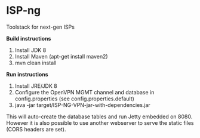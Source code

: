 ISP-ng
======

Toolstack for next-gen ISPs

**Build instructions**

1. Install JDK 8
2. Install Maven (apt-get install maven2)
3. mvn clean install

**Run instructions**

1. Install JRE/JDK 8
2. Configure the OpenVPN MGMT channel and database in config.properties (see config.properties.default)
3. java -jar target/ISP-NG-VPN-jar-with-dependencies.jar

This will auto-create the database tables and run Jetty embedded on 8080.
However it is also possible to use another webserver to serve the static files (CORS headers are set).
